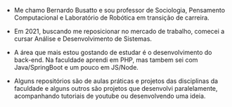 - Me chamo Bernardo Busatto e sou professor de Sociologia, Pensamento Computacional e Laboratório de Robótica em transição de carreira.  
- Em 2021, buscando me reposicionar no mercado de trabalho, comecei a cursar Análise e Desenvolvimento de Sistemas.
- A área que mais estou gostando de estudar é o desenvolvimento do back-end. Na faculdade aprendi em PHP, mas tambem sei com Java/SpringBoot e um pouco em JS/Node.

- Alguns repositórios são de aulas práticas e projetos das disciplinas da faculdade e alguns outros são projetos que desenvolvi paralelamente, acompanhando tutoriais de youtube ou desenvolvendo uma ideia.


<!---
berbusatto/berbusatto is a ✨ special ✨ repository because its `README.md` (this file) appears on your GitHub profile.
You can click the Preview link to take a look at your changes.
--->
